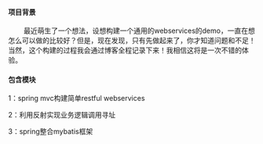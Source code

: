 #### 项目背景

&nbsp;&nbsp;&nbsp;&nbsp;&nbsp;&nbsp;&nbsp;&nbsp;最近萌生了一个想法，设想构建一个通用的webservices的demo，一直在想怎么可以做的比较好？但是，现在发现，只有先做起来了，你才知道问题和不足！当然，这个构建的过程我会通过博客全程记录下来！我相信这将是一次不错的体验。

#### 包含模块
1：spring mvc构建简单restful webservices

2：利用反射实现业务逻辑调用寻址

3：spring整合mybatis框架
